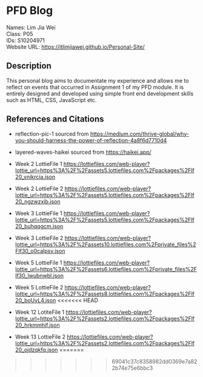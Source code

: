 <h1>PFD Blog</h1>

Names: Lim Jia Wei <br>
Class: P05<br>
IDs: S10204971 <br>
Website URL: https://itlimjiawei.github.io/Personal-Site/<br>

<h2>Description</h2>

This personal blog aims to documentate my experience and allows me to reflect on events that occurred in Assignment 1 of my PFD module. It is entirely designed and developed using simple front end development skills such as HTML, CSS, JavaScript etc.

## References and Citations

- reflection-pic-1 sourced from https://medium.com/thrive-global/why-you-should-harness-the-power-of-reflection-4a8f6d7710d4

- layered-waves-haikei sourced from https://haikei.app/

- Week 2 LottieFile 1 https://lottiefiles.com/web-player?lottie_url=https%3A%2F%2Fassets5.lottiefiles.com%2Fpackages%2Flf20_vnikrcia.json

- Week 2 LottieFile 2 https://lottiefiles.com/web-player?lottie_url=https%3A%2F%2Fassets5.lottiefiles.com%2Fpackages%2Flf20_ngzwzxib.json

- Week 3 LottieFile 1 https://lottiefiles.com/web-player?lottie_url=https%3A%2F%2Fassets5.lottiefiles.com%2Fpackages%2Flf20_buhqqgcm.json

- Week 3 LottieFile 2 https://lottiefiles.com/web-player?lottie_url=https%3A%2F%2Fassets10.lottiefiles.com%2Fprivate_files%2Flf30_o0calpsv.json

- Week 5 LottieFile 1 https://lottiefiles.com/web-player?lottie_url=https%3A%2F%2Fassets6.lottiefiles.com%2Fprivate_files%2Flf30_lwubnwbl.json

- Week 5 LottieFile 2 https://lottiefiles.com/web-player?lottie_url=https%3A%2F%2Fassets8.lottiefiles.com%2Fpackages%2Flf20_boUyL4.json
<<<<<<< HEAD

- Week 12 LotiteFile 1 https://lottiefiles.com/web-player?lottie_url=https%3A%2F%2Fassets2.lottiefiles.com%2Fpackages%2Flf20_hrkmmhjf.json

- Week 13 LottieFile 2 https://lottiefiles.com/web-player?lottie_url=https%3A%2F%2Fassets2.lottiefiles.com%2Fpackages%2Flf20_ojdzqkfq.json
=======
>>>>>>> 69041c37c8358982dd0369e7a822b74e75e6bbc3
